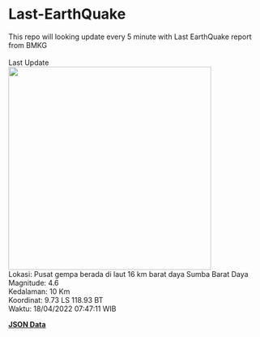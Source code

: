 # Last-EarthQuake
This repo will looking update every 5 minute with Last EarthQuake report from BMKG
<br>
<br>
Last Update
<br>
<img src="https://ews.bmkg.go.id/TEWS/data/20220418074711.mmi.jpg" width="400"/>
<br>
Lokasi: Pusat gempa berada di laut 16 km barat daya Sumba Barat Daya <br>
Magnitude: 4.6 <br>
Kedalaman: 10 Km <br>
Koordinat: 9.73 LS 118.93 BT <br>
Waktu: 18/04/2022 07:47:11 WIB <br>

<a href="./data/data.json">**JSON Data**</a>
